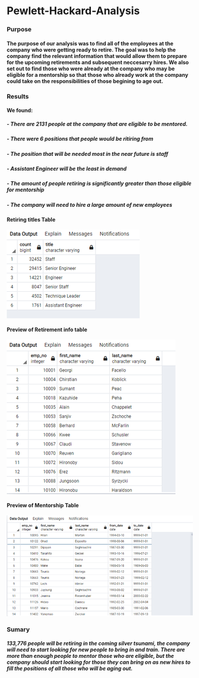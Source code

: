 # Pewlett-Hackard-Analysis

### Purpose
#### The purpose of our analysis was to find all of the employees at the company who were getting ready to retire. The goal was to help the company find the relevant information that would allow them to prepare for the upcoming retirements and subsequent neccesarry hires. We also set out to find those who were already at the company who may be eligible for a mentorship so that those who already work at the company could take on the responsibilities of those begining to age out. 

### Results 
#### We found:
##### - There are 2131 people at the company that are eligible to be mentored. 
##### - There were 6 positions that people would be ritiring from 
##### - The position that will be needed most in the near future is staff
##### - Assistant Engineer will be the least in demand 
##### - The amount of people retiring is significantly greater than those eligible for mentorship 
##### - The company will need to hire a large amount of new employees 

#### Retiring titles Table
![image](https://github.com/ErmaSwartz/Pewlett-Hackard-Analysis/blob/main/retiring_titles_image.png)
#### Preview of Retirement info table 
![image](https://github.com/ErmaSwartz/Pewlett-Hackard-Analysis/blob/main/retirement_info_image.png)
#### Preview of Mentorship Table 
![image](https://github.com/ErmaSwartz/Pewlett-Hackard-Analysis/blob/main/Mentorship_eligibility_image%20.png)

### Sumary 
##### 133,776 people will be retiring in the coming silver tsunami, the company will need to start looking for new people to bring in and train. There are more than enough people to mentor those who are eligible, but the company should start looking for those they can bring on as new hires to fill the positions of all those who will be aging out. 
